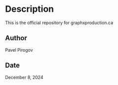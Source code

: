 # Description

This is the official repository for graphxproduction.ca

## Author

Pavel Pirogov

## Date

December 8, 2024

